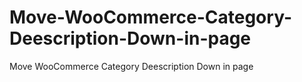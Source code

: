 # Move-WooCommerce-Category-Deescription-Down-in-page
Move WooCommerce Category Deescription Down in page
